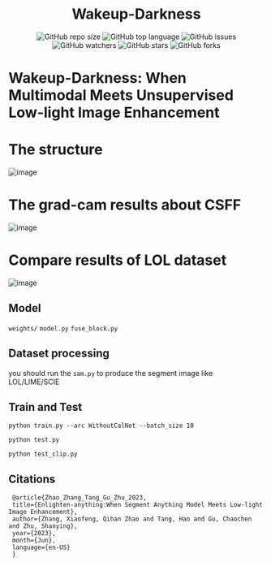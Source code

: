<div align="center">
<h1>Wakeup-Darkness</h1>
</div>

<div align="center">
<img alt="GitHub repo size" src="https://img.shields.io/github/repo-size/zhangbaijin/Wakeup-Darkness?color=green"> <img alt="GitHub top language" src="https://img.shields.io/github/languages/top/zhangbaijin/Wakeup-Darkness">  <img alt="GitHub issues" src="https://img.shields.io/github/issues/zhangbaijin/Wakeup-Darkness"> 
</div>
<div align="center">
<img alt="GitHub watchers" src="https://img.shields.io/github/watchers/zhangbaijin/Wakeup-Darkness?style=social"> <img alt="GitHub stars" src="https://img.shields.io/github/stars/zhangbaijin/Awesome-LLM-explainable"> <img alt="GitHub forks" src="https://img.shields.io/github/forks/zhangbaijin/Wakeup-Darkness?style=social">
</div>



# Wakeup-Darkness: When Multimodal Meets Unsupervised Low-light Image Enhancement
# The structure
![image](https://github.com/zhangbaijin/Wakeup-Darkness/blob/main/figs/structure.png)

# The grad-cam results about CSFF
![image](https://github.com/zhangbaijin/Wakeup-Darkness/blob/main/figs/grad-cam.png)

# Compare results of LOL dataset
![image](https://github.com/zhangbaijin/Wakeup-Darkness/blob/main/figs/table.jpg)



## Model
`weights/`
`model.py` 
`fuse_block.py`

## Dataset processing
you should run the `sam.py` to produce the segment image like LOL/LIME/SCIE

## Train and Test

`python train.py --arc WithoutCalNet --batch_size 10`

`python test.py`

`python test_clip.py`
## Citations
```
 @article{Zhao_Zhang_Tang_Gu_Zhu_2023,  
 title={Enlighten-anything:When Segment Anything Model Meets Low-light Image Enhancement}, 
 author={Zhang, Xiaofeng, Qihan Zhao and Tang, Hao and Gu, Chaochen and Zhu, Shanying}, 
 year={2023}, 
 month={Jun}, 
 language={en-US} 
 }
```
